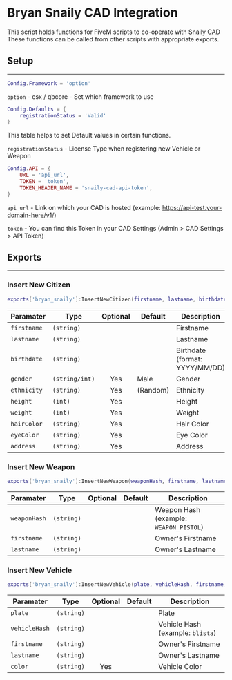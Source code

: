 # Bryan Snaily CAD Integration
<p>This script holds functions for FiveM scripts to co-operate with Snaily CAD
These functions can be called from other scripts with appropriate exports.</p>

## Setup
---
```lua
Config.Framework = 'option'
```
``option`` - esx / qbcore - Set which framework to use

```lua
Config.Defaults = {
    registrationStatus = 'Valid'
}
```
This table helps to set Default values in certain functions.

``registrationStatus`` - License Type when registering new Vehicle or Weapon

```lua
Config.API = {
    URL = 'api_url',
    TOKEN = 'token',
    TOKEN_HEADER_NAME = 'snaily-cad-api-token',
}
```
``api_url`` - Link on which your CAD is hosted (example: https://api-test.your-domain-here/v1/)

``token`` - You can find this Token in your CAD Settings (Admin > CAD Settings > API Token)

## Exports
---

### Insert New Citizen

```lua
exports['bryan_snaily']:InsertNewCitizen(firstname, lastname, birthdate, gender, ethnicity, height, weight, hairColor, eyeColor, address)
```

| Paramater | Type | Optional | Default | Description |
|-|-|:-:|-|-|
| ``firstname`` | ``(string)`` | |  | Firstname |
| ``lastname`` | ``(string)`` | |  | Lastname |
| ``birthdate`` | ``(string)`` | | | Birthdate (format: YYYY/MM/DD) |
| ``gender`` | ``(string/int)`` | Yes | Male | Gender |
| ``ethnicity`` | ``(string)`` | Yes | (Random) | Ethnicity |
| ``height`` | ``(int)`` | Yes |  | Height |
| ``weight`` | ``(int)`` | Yes |  | Weight |
| ``hairColor`` | ``(string)`` | Yes | | Hair Color |
| ``eyeColor`` | ``(string)`` | Yes | | Eye Color |
| ``address`` | ``(string)`` | Yes | | Address |

### Insert New Weapon

```lua
exports['bryan_snaily']:InsertNewWeapon(weaponHash, firstname, lastname)
```

| Paramater | Type | Optional | Default | Description |
|-|-|:-:|-|-|
| ``weaponHash`` | ``(string)`` | |  | Weapon Hash (example: ``WEAPON_PISTOL``) |
| ``firstname`` | ``(string)`` | |  | Owner's Firstname |
| ``lastname`` | ``(string)`` | |  | Owner's Lastname |

### Insert New Vehicle

```lua
exports['bryan_snaily']:InsertNewVehicle(plate, vehicleHash, firstname, lastname, color)
```

| Paramater | Type | Optional | Default | Description |
|-|-|:-:|-|-|
| ``plate`` | ``(string)`` | |  | Plate |
| ``vehicleHash`` | ``(string)`` | |  | Vehicle Hash (example: ``blista``) |
| ``firstname`` | ``(string)`` | |  | Owner's Firstname |
| ``lastname`` | ``(string)`` | |  | Owner's Lastname |
| ``color`` | ``(string)`` | Yes |  | Vehicle Color |
